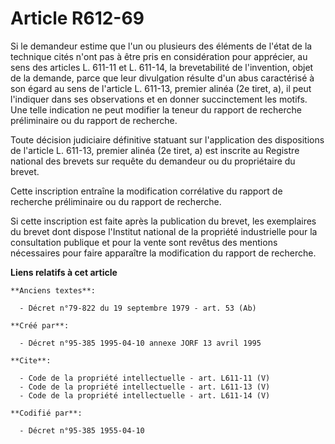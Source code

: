 # Article R612-69

Si le demandeur estime que l'un ou plusieurs des éléments de l'état de la technique cités n'ont pas à être pris en
considération pour apprécier, au sens des articles L. 611-11 et L. 611-14, la brevetabilité de l'invention, objet de la
demande, parce que leur divulgation résulte d'un abus caractérisé à son égard au sens de l'article L. 611-13, premier alinéa
(2e tiret, a), il peut l'indiquer dans ses observations et en donner succinctement les motifs. Une telle indication ne peut
modifier la teneur du rapport de recherche préliminaire ou du rapport de recherche. 

Toute décision judiciaire définitive statuant sur l'application des dispositions de l'article L. 611-13, premier alinéa (2e
tiret, a) est inscrite au Registre national des brevets sur requête du demandeur ou du propriétaire du brevet. 

Cette inscription entraîne la modification corrélative du rapport de recherche préliminaire ou du rapport de recherche. 

Si cette inscription est faite après la publication du brevet, les exemplaires du brevet dont dispose l'Institut national de
la propriété industrielle pour la consultation publique et pour la vente sont revêtus des mentions nécessaires pour faire
apparaître la modification du rapport de recherche.

**Liens relatifs à cet article**

	**Anciens textes**:

	  - Décret n°79-822 du 19 septembre 1979 - art. 53 (Ab)

	**Créé par**:

	  - Décret n°95-385 1995-04-10 annexe JORF 13 avril 1995

	**Cite**:

	  - Code de la propriété intellectuelle - art. L611-11 (V)
	  - Code de la propriété intellectuelle - art. L611-13 (V)
	  - Code de la propriété intellectuelle - art. L611-14 (V)

	**Codifié par**:

	  - Décret n°95-385 1955-04-10
